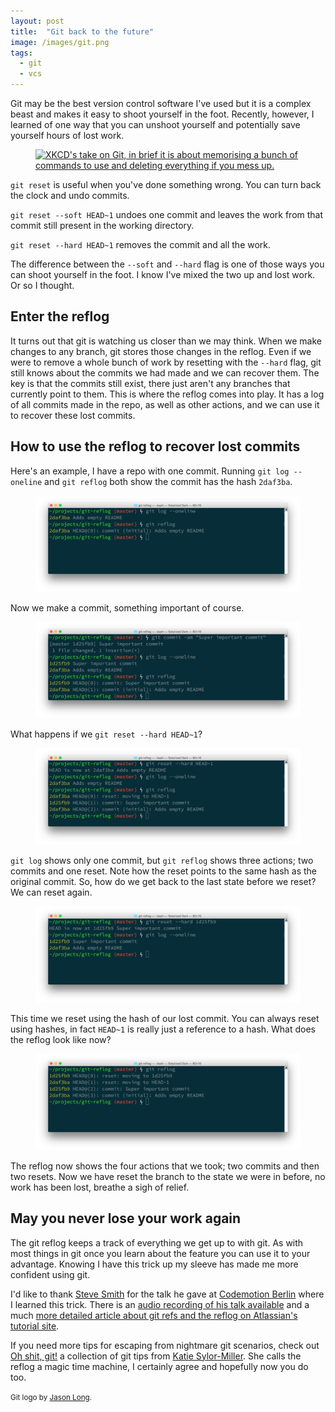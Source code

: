 ```yaml
---
layout: post
title:  "Git back to the future"
image: /images/git.png
tags:
  - git
  - vcs
---
```


Git may be the best version control software I've used but it is a complex beast and makes it easy to shoot yourself in the foot. Recently, however, I learned of one way that you can unshoot yourself and potentially save yourself hours of lost work.

<figure class="post-image post-image-left"><a href="https://www.xkcd.com/1597/"><img src="http://imgs.xkcd.com/comics/git.png" alt="XKCD's take on Git, in brief it is about memorising a bunch of commands to use and deleting everything if you mess up."></a></figure>

`git reset` is useful when you've done something wrong. You can turn back the clock and undo commits.

`git reset --soft HEAD~1` undoes one commit and leaves the work from that commit still present in the working directory.

`git reset --hard HEAD~1` removes the commit and all the work.

The difference between the `--soft` and `--hard` flag is one of those ways you can shoot yourself in the foot. I know I've mixed the two up and lost work. Or so I thought.

## Enter the reflog

It turns out that git is watching us closer than we may think. When we make changes to any branch, git stores those changes in the reflog. Even if we were to remove a whole bunch of work by resetting with the `--hard` flag, git still knows about the commits we had made and we can recover them. The key is that the commits still exist, there just aren't any branches that currently point to them. This is where the reflog comes into play. It has a log of all commits made in the repo, as well as other actions, and we can use it to recover these lost commits.

## How to use the reflog to recover lost commits

Here's an example, I have a repo with one commit. Running `git log --oneline` and `git reflog` both show the commit has the hash `2daf3ba`.

<figure class="post-image post-image-outside">
  <img src="/images/reflog1.png" alt="Both log and reflog show the same initial commit.">
</figure>

Now we make a commit, something important of course.

<figure class="post-image post-image-outside">
  <img src="/images/reflog2.png" alt="Making an important commit adds another entry to both the log and the reflog.">
</figure>

What happens if we `git reset --hard HEAD~1`?

<figure class="post-image post-image-outside">
  <img src="/images/reflog3.png" alt="When we hard reset the branch the log shows only our first commit, but the reflog shows everything.">
</figure>

`git log` shows only one commit, but `git reflog` shows three actions; two commits and one reset. Note how the reset points to the same hash as the original commit. So, how do we get back to the last state before we reset? We can reset again.

<figure class="post-image post-image-outside">
  <img src="/images/reflog4.png" alt="We can reset the branch using the hash of the lost commit, the log then shows both our original commits.">
</figure>

This time we reset using the hash of our lost commit. You can always reset using hashes, in fact `HEAD~1` is really just a reference to a hash. What does the reflog look like now?

<figure class="post-image post-image-outside">
  <img src="/images/reflog5.png" alt="The reflog now shows the four actions that were taken; two commits and then two resets.">
</figure>

The reflog now shows the four actions that we took; two commits and then two resets. Now we have reset the branch to the state we were in before, no work has been lost, breathe a sigh of relief.

## May you never lose your work again

The git reflog keeps a track of everything we get up to with git. As with most things in git once you learn about the feature you can use it to your advantage. Knowing I have this trick up my sleeve has made me more confident using git.

I'd like to thank [Steve Smith](https://twitter.com/tarkasteve) for the talk he gave at [Codemotion Berlin](http://berlin2016.codemotionworld.com/) where I learned this trick. There is an [audio recording of his talk available](https://voicerepublic.com/talks/knowledge-is-power) and a much [more detailed article about git refs and the reflog on Atlassian's tutorial site](https://www.atlassian.com/git/tutorials/refs-and-the-reflog/the-reflog).

If you need more tips for escaping from nightmare git scenarios, check out [Oh shit, git!](http://ohshitgit.com/) a collection of git tips from [Katie Sylor-Miller](https://twitter.com/ksylor). She calls the reflog a magic time machine, I certainly agree and hopefully now you do too.

<footer>
  <small>Git logo by <a href="https://twitter.com/jasonlong">Jason Long</a>.</small>
</footer>
